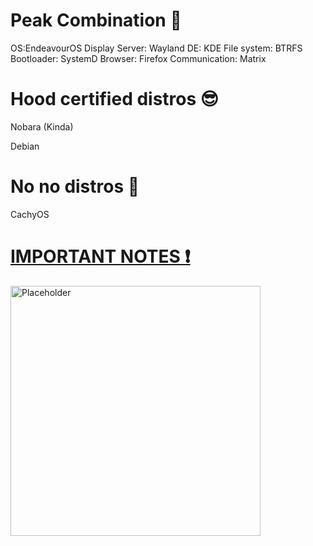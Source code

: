 # Peak Combination 👑

OS:EndeavourOS
Display Server: Wayland
DE: KDE
File system: BTRFS
Bootloader: SystemD
Browser: Firefox
Communication: Matrix

# Hood certified distros 😎

Nobara (Kinda)

Debian

# No no distros 💩
CachyOS

# [IMPORTANT NOTES ❗](https://github.com/Twig6943/dotfiles/tree/main/Notes)

<img src="https://avatars.githubusercontent.com/u/119701717" alt="Placeholder" width="400"/>
